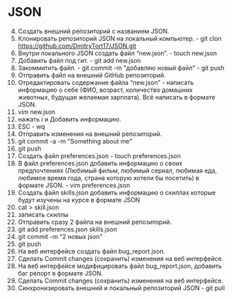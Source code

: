 # JSON
 4. Создать внешний репозиторий c названием JSON.
 5. Клонировать репозиторий JSON на локальный компьютер. - git clon https://github.com/DmitryTort17/JSON.git
 6. Внутри локального JSON создать файл “new.json”. - touch new.json
 7. Добавить файл под гит. - git add new.json
 8. Закоммитить файл. - git commit -m "добавляю новый файл" - git push
 9. Отправить файл на внешний GitHub репозиторий.
 10. Отредактировать содержание файла “new.json” - написать информацию о себе (ФИО, возраст, количество домашних животных, будущая желаемая зарплата). Всё написать в формате JSON. 
1. vim new.json
2. нажать i и Добавить информацию.
3. ESC - wq
 11. Отправить изменения на внешний репозиторий. 
1. git commit -a -m "Something about me"
2. git push
 12. Создать файл preferences.json - touch preferences.json
 13. В файл preferences.json добавить информацию о своих предпочтениях (Любимый фильм, любимый сериал, любимая еда, любимое время года, страна которую хотели бы посетить) в формате JSON. - vim preferences.json 
 14. Создать файл skills.json добавить информацию о скиллах которые будут изучены на курсе в формате JSON
1. cat > skill.json
2. записать скиллы 
 15. Отправить сразу 2 файла на внешний репозиторий.
1. git add preferences.json skills.json
2. git commit -m "2 новых json"
3. git push
 16. На веб интерфейсе создать файл bug_report.json.
 17. Сделать Commit changes (сохранить) изменения на веб интерфейсе.
 18. На веб интерфейсе модифицировать файл bug_report.json, добавить баг репорт в формате JSON.
 19. Сделать Commit changes (сохранить) изменения на веб интерфейсе.
 20. Синхронизировать внешний и локальный репозиторий JSON - git pull